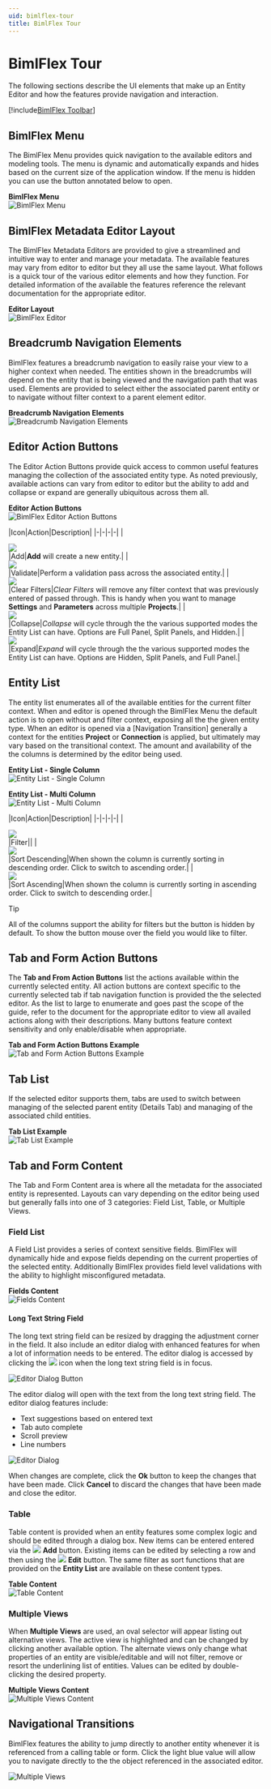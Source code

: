 ```yaml
---
uid: bimlflex-tour
title: BimlFlex Tour
---
```

# BimlFlex Tour  

The following sections describe the UI elements that make up an Entity Editor and how the features provide navigation and interaction.  

[//]: # (TODO: Maybe snip a starting window?)

[!include[BimlFlex Toolbar](_incl-toolbar.md)]

## BimlFlex Menu  

The BimlFlex Menu provides quick navigation to the available editors and modeling tools.  The menu is dynamic and automatically expands and hides based on the current size of the application window.  If the menu is hidden you can use the button annotated below to open.  

**BimlFlex Menu**  
<img
    src="images/bimlflex-app-menu.png"
    class="border-image"
    title="BimlFlex Menu"
/>

## BimlFlex Metadata Editor Layout  

The BimlFlex Metadata Editors are provided to give a streamlined and intuitive way to enter and manage your metadata.  The available features may vary from editor to editor but they all use the same layout.  What follows is a quick tour of the various editor elements and how they function.  For detailed information of the available the features reference the relevant documentation for the appropriate editor.  

**Editor Layout**  
![BimlFlex Editor](images/bimlflex-app-editor.png "BimlFlex Editor")  

## Breadcrumb Navigation Elements  

BimlFlex features a breadcrumb navigation to easily raise your view to a higher context when needed.  The entities shown in the breadcrumbs will depend on the entity that is being viewed and the navigation path that was used.  Elements are provided to select either the associated parent entity or to navigate without filter context to a parent element editor.  

**Breadcrumb Navigation Elements**  
![Breadcrumb Navigation Elements](images/bimlflex-app-breadcrumbs.png "Breadcrumb Navigation Elements")  

## Editor Action Buttons  

The Editor Action Buttons provide quick access to common useful features managing the collection of the associated entity type.  As noted previously, available actions can vary from editor to editor but the ability to add and collapse or expand are generally ubiquitous across them all.  

**Editor Action Buttons**  
<img
    src="images/bimlflex-app-editor-actions.png"
    class="border-image"
    title="BimlFlex Editor Action Buttons"
/>

|Icon|Action|Description|
|-|-|-|-|
|<div class="icon-col m-5"><img src="images/svg-icons/add.svg"/></div>|<span class="nowrap-col m-5">Add</span>|**Add** will create a new entity.|
|<div class="icon-col m-5"><img src="images/svg-icons/validate.svg"/></div>|<span class="nowrap-col m-5">Validate</span>|Perform a validation pass across the associated entity.|
|<div class="icon-col m-5"><img src="images/svg-icons/filter-clear.svg"/></div>|<span class="nowrap-col m-5">Clear Filters</span>|*Clear Filters* will remove any filter context that was previously entered of passed through.  This is handy when you want to manage **Settings** and **Parameters** across multiple **Projects**.|
|<div class="icon-col m-5"><img src="images/svg-icons/expanded.svg"/></div>|<span class="nowrap-col m-5">Collapse</span>|*Collapse* will cycle through the the various supported modes the Entity List can have.  Options are Full Panel, Split Panels, and Hidden.|
|<div class="icon-col m-5"><img src="images/svg-icons/collapsed.svg"/></div>|<span class="nowrap-col m-5">Expand</span>|*Expand* will cycle through the the various supported modes the Entity List can have.  Options are Hidden, Split Panels, and Full Panel.|

## Entity List  

The entity list enumerates all of the available entities for the current filter context.  When and editor is opened through the BimlFlex Menu the default action is to open without and filter context, exposing all the the given entity type.  When an editor is opened via a [Navigation Transition] generally a context for the entities **Project** or **Connection** is applied, but ultimately may vary based on the transitional context.  The amount and availability of the the columns is determined by the editor being used.  

**Entity List - Single Column**  
<img
    src="images/bimlflex-app-editor-list-single.png"
    class="border-image"
    title="Entity List - Single Column"
/>

**Entity List - Multi Column**  
<img
    src="images/bimlflex-app-editor-list-multi.png"
    class="border-image"
    title="Entity List - Multi Column"
/>

|Icon|Action|Description|
|-|-|-|-|
|<div class="icon-col m-5"><img src="images/svg-icons/hamburger.svg"/></div>|<span class="nowrap-col m-5">Filter</span>||
|<div class="icon-col m-5"><img src="images/svg-icons/sort-desc.svg"/></div>|<span class="nowrap-col m-5">Sort Descending</span>|When shown the column is currently sorting in descending order.  Click to switch to ascending order.|
|<div class="icon-col m-5"><img src="images/svg-icons/sort-asc.svg"/></div>|<span class="nowrap-col m-5">Sort Ascending</span>|When shown the column is currently sorting in ascending order.  Click to switch to descending order.|

> [!TIP]
> All of the columns support the ability for filters but the button is hidden by default.  To show the button mouse over the field you would like to filter.  

## Tab and Form Action Buttons  

The **Tab and From Action Buttons** list the actions available within the currently selected entity.  All action buttons are context specific to the currently selected tab if tab navigation function is provided the the selected editor.  As the list to large to enumerate and goes past the scope of the guide, refer to the document for the appropriate editor to view all availed actions along with their descriptions.  Many buttons feature context sensitivity and only enable/disable when appropriate.

**Tab and Form Action Buttons Example**  
![Tab and Form Action Buttons Example](images/bimlflex-app-form-actions.png "Tab and Form Action Buttons Example")  

## Tab List  

If the selected editor supports them, tabs are used to switch between managing of the selected parent entity (Details Tab) and managing of the associated child entities.  
  
**Tab List Example**  
![Tab List Example](images/bimlflex-app-form-tabs.png "Tab List Example")  

## Tab and Form Content  

The Tab and Form Content area is where all the metadata for the associated entity is represented.  Layouts can vary depending on the editor being used but generally falls into one of 3 categories: Field List, Table, or Multiple Views.  

### Field List

A Field List provides a series of context sensitive fields.  BimlFlex will dynamically hide and expose fields depending on the current properties of the selected entity.  Additionally BimlFlex provides field level validations with the ability to highlight misconfigured metadata.

**Fields Content**  
![Fields Content](images/bimlflex-app-form-fields.png "Fields Content")  

#### Long Text String Field

The long text string field can be resized by dragging the adjustment corner in the field. It also include an editor dialog with enhanced features for when a lot of information needs to be entered. The editor dialog is accessed by clicking the <img class="icon-inline" src="images/svg-icons/edit.svg"/> icon when the long text string field is in focus.

<img
    src="images/dialog-editor-button.64566.png"
    class="border-image"
    title="Editor Dialog Button"
/>

The editor dialog will open with the text from the long text string field. The editor dialog features include:

- Text suggestions based on entered text
- Tab auto complete
- Scroll preview
- Line numbers

<img
    src="images/dialog-editor.64566.png"
    class="border-image"
    title="Editor Dialog"
/>

When changes are complete, click the **Ok** button to keep the changes that have been made. Click **Cancel** to discard the changes that have been made and close the editor.

### Table  

Table content is provided when an entity features some complex logic and should be edited through a dialog box.  New items can be entered entered via the <img class="icon-inline" src="images/svg-icons/add.svg"/> **Add** button.  Existing items can be edited by selecting a row and then using the <img class="icon-inline" src="images/svg-icons/edit.svg"/> **Edit** button.  The same filter as sort functions that are provided on the **Entity List** are available on these content types.

**Table Content**  
![Table Content](images/bimlflex-app-form-table.png "Table Content")

### Multiple Views  

When **Multiple Views** are used, an oval selector will appear listing out alternative views.  The active view is highlighted and can be changed by clicking another available option.  The alternate views only change what properties of an entity are visible/editable and will not filter, remove or resort the underlining list of entities.  Values can be edited by double-clicking the desired property.  

**Multiple Views Content**  
![Multiple Views Content](images/bimlflex-app-form-views.png "Multiple Views Content")  

## Navigational Transitions

BimlFlex features the ability to jump directly to another entity whenever it is referenced from a calling table or form.  Click the light blue value will allow you to navigate directly to the the object referenced in the associated editor.

![Multiple Views](images/bimlflex-app-form-navigational-transitions.png "Multiple Views")  
